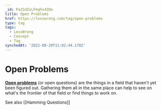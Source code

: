 ```yaml
---
_id: Pa2SdZsLFmqhs42Do
title: Open Problems
href: https://lesswrong.com/tag/open-problems
type: tag
tags:
  - LessWrong
  - Concept
  - Tag
synchedAt: '2022-08-29T11:02:44.178Z'
---
```

# Open Problems

[**Open problems**](http://en.wikipedia.org/wiki/Open_problems) (or open questions) are the things in a field that haven't yet been figured out. Gathering them all in the same place can help to see on what's the frontier of that field or find things to work on.

See also [[Hamming Questions]]